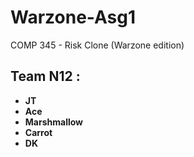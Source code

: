 # Warzone-Asg1
COMP 345 -  Risk Clone (Warzone edition)

## Team N12 :
* **JT**
* **Ace**
* **Marshmallow**
* **Carrot**
* **DK**
